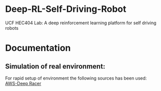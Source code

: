# Deep-RL-Self-Driving-Robot
UCF HEC404 Lab: A deep reinforcement learning platform for self driving robots
# Documentation
## Simulation of real environment:
For rapid setup of environment the following sources has been used:   
[AWS-Deep Racer](https://github.com/aws-robotics/aws-robomaker-sample-application-deepracer)

